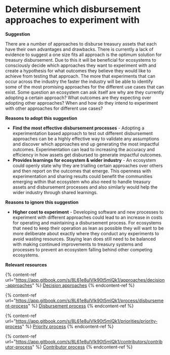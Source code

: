 # Determine which disbursement approaches to experiment with

**Suggestion**

There are a number of approaches to disburse treasury assets that each have their own advantages and drawbacks. There is currently a lack of evidence to suggest a one size fits all approach is the optimum solution for treasury disbursement. Due to this it will be beneficial for ecosystems to consciously decide which approaches they want to experiment with and create a hypothesis for what outcomes they believe they would like to achieve from testing that approach. The more that experiments that can occur across the industry the faster the industry will be able to identify some of the most promising approaches for the different use cases that can exist. Some question an ecosystem can ask itself are why are they currently adopting a certain approach? What outcomes are they expecting over adopting other approaches? When and how do they intend to experiment with other approaches for different use cases?



**Reasons to adopt this suggestion**

* **Find the most effective disbursement processes** - Adopting a experimentation based approach to test out different disbursement approaches can be a highly effective way to validate any assumptions and discover which approaches end up generating the most impactful outcomes. Experimentation can lead to increasing the accuracy and efficiency in how assets get disbursed to generate impactful outcomes.
* **Provides learnings for ecosystem & wider industry** - An ecosystem could openly state why they are trialling certain approaches over others and then report on the outcomes that emerge. This openness with experimentation and sharing results could benefit the communities emerging within that ecosystem who also need to handle treasury assets and disbursement processes and also similarly would help the wider industry through shared learnings.



**Reasons to ignore this suggestion**

* **Higher cost to experiment** - Developing software and new processes to experiment with different approaches could lead to an increase in costs for operating and maintaining a disbursement process. For ecosystems that need to keep their operation as lean as possible they will want to be more deliberate about exactly where they conduct any experiments to avoid wasting resources. Staying lean does still need to be balanced with making continued improvements to treasury systems and processes to prevent an ecosystem falling behind other competing ecosystems.



**Relevant resources**

{% content-ref url="https://app.gitbook.com/s/8L61e8ulVlk90t5mlQk1/approaches/decision-approaches" %}
[Decision approaches](https://app.gitbook.com/s/8L61e8ulVlk90t5mlQk1/approaches/decision-approaches)
{% endcontent-ref %}

{% content-ref url="https://app.gitbook.com/s/8L61e8ulVlk90t5mlQk1/process/disbursement-process" %}
[Disbursement process](https://app.gitbook.com/s/8L61e8ulVlk90t5mlQk1/process/disbursement-process)
{% endcontent-ref %}

{% content-ref url="https://app.gitbook.com/s/8L61e8ulVlk90t5mlQk1/priorities/priority-process" %}
[Priority process](https://app.gitbook.com/s/8L61e8ulVlk90t5mlQk1/priorities/priority-process)
{% endcontent-ref %}

{% content-ref url="https://app.gitbook.com/s/8L61e8ulVlk90t5mlQk1/contributors/contributor-process" %}
[Contributor process](https://app.gitbook.com/s/8L61e8ulVlk90t5mlQk1/contributors/contributor-process)
{% endcontent-ref %}
